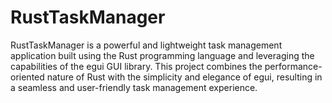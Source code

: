 # RustTaskManager
RustTaskManager is a powerful and lightweight task management application built using the Rust programming language and leveraging the capabilities of the egui GUI library. This project combines the performance-oriented nature of Rust with the simplicity and elegance of egui, resulting in a seamless and user-friendly task management experience.
